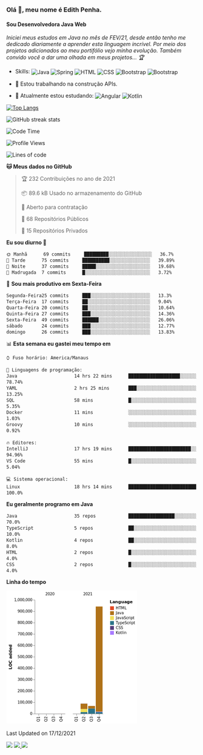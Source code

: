 ### Olá 👋, meu nome é Edith Penha.
#### Sou Desenvolvedora Java Web

*Iniciei meus estudos em Java no mês de FEV/21, desde então tenho me dedicado diariamente a aprender esta linguagem incrível. Por meio dos projetos adicionados ao meu portifólio vejo minha evolução.
Também convido você a dar uma olhada em meus projetos... :trophy:*

- Skills:
  <img align="center" alt="Java" height="40" width="40" src="https://cdn.jsdelivr.net/gh/devicons/devicon/icons/java/java-original.svg">
  <img align="center" alt="Spring" height="40" width="40" src="https://cdn.jsdelivr.net/gh/devicons/devicon/icons/spring/spring-original-wordmark.svg">
  <img align="center" alt="HTML" height="40" width="40" src="https://cdn.jsdelivr.net/gh/devicons/devicon/icons/html5/html5-original.svg">
  <img align="center" alt="CSS" height="40" width="40" src="https://cdn.jsdelivr.net/gh/devicons/devicon/icons/css3/css3-original.svg">
  <img align="center" alt="Bootstrap" height="40" width="40" src="https://cdn.jsdelivr.net/gh/devicons/devicon/icons/bootstrap/bootstrap-plain.svg">
  <img align="center" alt="Bootstrap" height="40" width="40" src="https://cdn.jsdelivr.net/gh/devicons/devicon/icons/figma/figma-original.svg">


- 🔭 Estou trabalhando na construção APIs. 
- 🌱 Atualmente estou estudando:
  <img align="center" alt="Angular" height="40" width="40" src="https://cdn.jsdelivr.net/gh/devicons/devicon/icons/angularjs/angularjs-original.svg">
  <img align="center" alt="Kotlin" height="80" width="80" src="https://cdn.jsdelivr.net/gh/devicons/devicon/icons/kotlin/kotlin-original-wordmark.svg">


[![Top Langs](https://github-readme-stats.vercel.app/api/top-langs/?username=edithpenha20&layout=compact&langs_count=7&theme=dracula)](https://github.com/anuraghazra/github-readme-stats)


![GitHub streak stats](https://github-readme-streak-stats.herokuapp.com/?user=edithpenha20&layout=compact&langs_count=7&theme=dracula)

<!--START_SECTION:waka-->
![Code Time](http://img.shields.io/badge/Code%20Time-138%20hrs%2025%20mins-blue)

![Profile Views](http://img.shields.io/badge/Visualizac%C3%B5es%20do%20perfil-75-blue)

![Lines of code](https://img.shields.io/badge/Desde%20o%20Hello%20World%20eu%20escrevi-1%20Million%20linhas%20de%20c%C3%B3digo-blue)

**🐱 Meus dados no GitHub** 

> 🏆 232 Contribuições no ano de 2021
 > 
> 📦 89.6 kB Usado no armazenamento do GitHub 
 > 
> 💼 Aberto para contratação
 > 
> 📜 68 Repositórios Públicos 
 > 
> 🔑 15 Repositórios Privados  
 > 
**Eu sou diurno 🐤** 

```text
🌞 Manhã      69 commits     █████████░░░░░░░░░░░░░░░░   36.7% 
🌆 Tarde      75 commits     ██████████░░░░░░░░░░░░░░░   39.89% 
🌃 Noite      37 commits     █████░░░░░░░░░░░░░░░░░░░░   19.68% 
🌙 Madrugada  7 commits      █░░░░░░░░░░░░░░░░░░░░░░░░   3.72%

```
📅 **Sou mais produtivo em Sexta-Feira** 

```text
Segunda-Feira25 commits     ███░░░░░░░░░░░░░░░░░░░░░░   13.3% 
Terça-Feira  17 commits     ██░░░░░░░░░░░░░░░░░░░░░░░   9.04% 
Quarta-Feira 20 commits     ██░░░░░░░░░░░░░░░░░░░░░░░   10.64% 
Quinta-Feira 27 commits     ███░░░░░░░░░░░░░░░░░░░░░░   14.36% 
Sexta-Feira  49 commits     ██████░░░░░░░░░░░░░░░░░░░   26.06% 
sábado       24 commits     ███░░░░░░░░░░░░░░░░░░░░░░   12.77% 
domingo      26 commits     ███░░░░░░░░░░░░░░░░░░░░░░   13.83%

```


📊 **Esta semana eu gastei meu tempo em** 

```text
⌚︎ Fuso horário: America/Manaus

💬 Linguagens de programação: 
Java                     14 hrs 22 mins      ███████████████████░░░░░░   78.74% 
YAML                     2 hrs 25 mins       ███░░░░░░░░░░░░░░░░░░░░░░   13.25% 
SQL                      58 mins             █░░░░░░░░░░░░░░░░░░░░░░░░   5.35% 
Docker                   11 mins             ░░░░░░░░░░░░░░░░░░░░░░░░░   1.03% 
Groovy                   10 mins             ░░░░░░░░░░░░░░░░░░░░░░░░░   0.92%

🔥 Editores: 
IntelliJ                 17 hrs 19 mins      ███████████████████████░░   94.96% 
VS Code                  55 mins             █░░░░░░░░░░░░░░░░░░░░░░░░   5.04%

💻 Sistema operacional: 
Linux                    18 hrs 14 mins      █████████████████████████   100.0%

```

**Eu geralmente programo em Java** 

```text
Java                     35 repos            █████████████████░░░░░░░░   70.0% 
TypeScript               5 repos             ██░░░░░░░░░░░░░░░░░░░░░░░   10.0% 
Kotlin                   4 repos             ██░░░░░░░░░░░░░░░░░░░░░░░   8.0% 
HTML                     2 repos             █░░░░░░░░░░░░░░░░░░░░░░░░   4.0% 
CSS                      2 repos             █░░░░░░░░░░░░░░░░░░░░░░░░   4.0%

```


**Linha do tempo**

![Chart not found](https://raw.githubusercontent.com/edithpenha20/edithpenha20/main/charts/bar_graph.png) 


 Last Updated on 17/12/2021
<!--END_SECTION:waka-->

<a href="https://www.linkedin.com/in/edith-penha" target="_blank"><img src="https://img.shields.io/badge/-LinkedIn-%230077B5?style=for-the-badge&logo=linkedin&logoColor=white" target="_blank"></a>
<a href = "mailto:edithpenha@gmail.com"><img src="https://img.shields.io/badge/-Gmail-%23333?style=for-the-badge&logo=gmail&logoColor=white" target="_blank">
<a href="https://instagram.com/endy.code/" target="_blank"><img src="https://img.shields.io/badge/-Instagram-%23E4405F?style=for-the-badge&logo=instagram&logoColor=white" target="_blank"></a>

